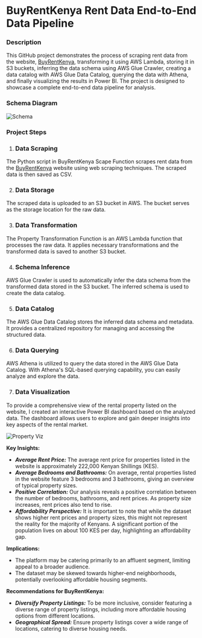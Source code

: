 # BuyRentKenya Rent Data End-to-End Data Pipeline
### Description
This GitHub project demonstrates the process of scraping rent data from the website, [BuyRentKenya](https://www.buyrentkenya.com/property-for-rent), transforming it using AWS Lambda, storing it in S3 buckets, inferring the data schema using AWS Glue Crawler, creating a data catalog with AWS Glue Data Catalog, querying the data with Athena, and finally visualizing the results in Power BI. The project is designed to showcase a complete end-to-end data pipeline for analysis.

### Schema Diagram
![Schema](https://github.com/MuthoniGathu/rent-end-to-end-data-pipeline/assets/32902183/dcadd2b7-04c6-4a5e-ba0f-4b668cafb8db)

### Project Steps
1. ### Data Scraping
The Python script in BuyRentKenya Scape Function scrapes rent data from the [BuyRentKenya](https://www.buyrentkenya.com/property-for-rent) website using web scraping techniques. The scraped data is then saved as CSV.

2. ### Data Storage
The scraped data is uploaded to an S3 bucket in AWS. The bucket serves as the storage location for the raw data.

3. ### Data Transformation
The Property Transformation Function is an AWS Lambda function that processes the raw data. It applies necessary transformations and the transformed data is saved to another S3 bucket.

4. ### Schema Inference
AWS Glue Crawler is used to automatically infer the data schema from the transformed data stored in the S3 bucket. The inferred schema is used to create the data catalog.

5. ### Data Catalog
The AWS Glue Data Catalog stores the inferred data schema and metadata. It provides a centralized repository for managing and accessing the structured data.

6. ### Data Querying
AWS Athena is utilized to query the data stored in the AWS Glue Data Catalog. With Athena's SQL-based querying capability, you can easily analyze and explore the data.

7. ### Data Visualization
 To provide a comprehensive view of the rental property listed on the website, I created an interactive Power BI dashboard based on the analyzed data. The dashboard allows users to explore and gain deeper insights into key aspects of the rental market.
 
![Property Viz](https://github.com/MuthoniGathu/rent-end-to-end-data-pipeline/assets/32902183/6fe3a1b4-a2b8-473a-82e8-fe2ba673c82f)

**Key Insights:**

* **_Average Rent Price:_** The average rent price for properties listed in the website is approximately 222,000 Kenyan Shillings (KES).
* **_Average Bedrooms and Bathrooms:_** On average, rental properties listed in the website feature 3 bedrooms and 3 bathrooms, giving an overview of typical property sizes.
* **_Positive Correlation:_** Our analysis reveals a positive correlation between the number of bedrooms, bathrooms, and rent prices. As property size increases, rent prices also tend to rise.
* **_Affordability Perspective:_** It is important to note that while the dataset shows higher rent prices and property sizes, this might not represent the reality for the majority of Kenyans. A significant portion of the population lives on about 100 KES per day, highlighting an affordability gap.

**Implications:**
* The platform may be catering primarily to an affluent segment, limiting appeal to a broader audience.
* The dataset may be skewed towards higher-end neighborhoods, potentially overlooking affordable housing segments.

**Recommendations for BuyRentKenya:**
* **_Diversify Property Listings:_** To be more inclusive, consider featuring a diverse range of property listings, including more affordable housing options from different locations.
* **_Geographical Spread:_** Ensure property listings cover a wide range of locations, catering to diverse housing needs.


